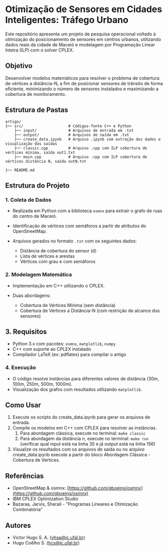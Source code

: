 # Otimização de Sensores em Cidades Inteligentes: Tráfego Urbano

Este repositório apresenta um projeto de pesquisa operacional voltado à otimização do posicionamento de sensores em centros urbanos, utilizando dados reais da cidade de Maceió e modelagem por Programação Linear Inteira (ILP) com o solver CPLEX.

## Objetivo

Desenvolver modelos matemáticos para resolver o problema de cobertura de vértices a distância-N, a fim de posicionar sensores de trânsito de forma eficiente, minimizando o número de sensores instalados e maximizando a cobertura de monitoramento.

## Estrutura de Pastas

```
artigo/
├── src/                    # Códigos-fonte C++ e Python
    ├── input/              # Arquivos de entrada em .txt
    ├── output/             # Arquivos de saída em .txt
    ├── create_data.ipynb   # Arquivo .ipynb com extração dos dados e visualização das saídas
    ├── classic.cpp         # Arquivo .cpp com ILP cobertura de vértices mínima, saída out1.txt
    ├── main.cpp            # Arquivo .cpp com ILP cobertura de vértices distância N, saída outN.txt
    
├── README.md
```

## Estrutura do Projeto


### 1. Coleta de Dados

* Realizada em Python com a biblioteca `osmnx` para extrair o grafo de ruas do centro de Maceió.
* Identificação de vértices com semáforos a partir de atributos do OpenStreetMap.
* Arquivos gerados no formato `.txt` com os seguintes dados:

  * Distância de cobertura do sensor (d)
  * Lista de vértices e arestas
  * Vértices com grau e com semáforos

### 2. Modelagem Matemática

* Implementação em C++ utilizando o CPLEX.
* Duas abordagens:

  * Cobertura de Vértices Mínima (sem distância)
  * Cobertura de Vértices a Distância-N (com restrição de alcance dos sensores)


## 3. Requisitos

* Python 3.x com pacotes: `osmnx`, `matplotlib`, `numpy`
* C++ com suporte ao CPLEX instalado
* Compilador LaTeX (ex: pdflatex) para compilar o artigo

### 4. Execução

* O código resolve instâncias para diferentes valores de distância (30m, 100m, 250m, 500m, 1000m).
* Visualização dos grafos com resultados utilizando `matplotlib`.

## Como Usar

1. Execute os scripts do create_data.ipynb para gerar os arquivos de entrada.
2. Compile os modelos em C++ com CPLEX para resolver as instâncias. 
    1. Para abordagem clássica, execute no terminal: `make classic`
    2. Para abordagem da distância n, execute no terminal: `make run` (verificar qual input está na linha 35 e já output está na linha 156)
3. Visualize os resultados com os arquivos de saída ou no arquivo create_data.ipynb execute a partir do bloco Abordagem Clássica - Cobertura de Vertices.

## Referências

* OpenStreetMap & osmnx: [https://github.com/gboeing/osmnx](https://github.com/gboeing/osmnx)
* IBM CPLEX Optimization Studio
* Bazaraa, Jarvis, Sherali - "Programas Lineares e Otimização Combinatória"

## Autores

* Victor Hugo S. A. ([vhsa@ic.ufal.br](mailto:vhsa@ic.ufal.br))
* Hugo Coêlho S. ([hcs@ic.ufal.br](mailto:hcs@ic.ufal.br))
